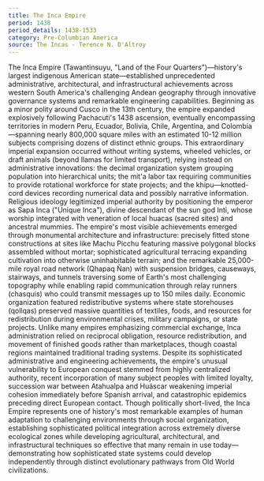 ```yaml
---
title: The Inca Empire
period: 1438
period_details: 1438-1533
category: Pre-Columbian America
source: The Incas - Terence N. D'Altroy
---
```

The Inca Empire (Tawantinsuyu, "Land of the Four Quarters")—history's largest indigenous American state—established unprecedented administrative, architectural, and infrastructural achievements across western South America's challenging Andean geography through innovative governance systems and remarkable engineering capabilities. Beginning as a minor polity around Cusco in the 13th century, the empire expanded explosively following Pachacuti's 1438 ascension, eventually encompassing territories in modern Peru, Ecuador, Bolivia, Chile, Argentina, and Colombia—spanning nearly 800,000 square miles with an estimated 10-12 million subjects comprising dozens of distinct ethnic groups. This extraordinary imperial expansion occurred without writing systems, wheeled vehicles, or draft animals (beyond llamas for limited transport), relying instead on administrative innovations: the decimal organization system grouping population into hierarchical units; the mit'a labor tax requiring communities to provide rotational workforce for state projects; and the khipu—knotted-cord devices recording numerical data and possibly narrative information. Religious ideology legitimized imperial authority by positioning the emperor as Sapa Inca ("Unique Inca"), divine descendant of the sun god Inti, whose worship integrated with veneration of local huacas (sacred sites) and ancestral mummies. The empire's most visible achievements emerged through monumental architecture and infrastructure: precisely fitted stone constructions at sites like Machu Picchu featuring massive polygonal blocks assembled without mortar; sophisticated agricultural terracing expanding cultivation into otherwise uninhabitable terrain; and the remarkable 25,000-mile royal road network (Qhapaq Ñan) with suspension bridges, causeways, stairways, and tunnels traversing some of Earth's most challenging topography while enabling rapid communication through relay runners (chasquis) who could transmit messages up to 150 miles daily. Economic organization featured redistributive systems where state storehouses (qollqas) preserved massive quantities of textiles, foods, and resources for redistribution during environmental crises, military campaigns, or state projects. Unlike many empires emphasizing commercial exchange, Inca administration relied on reciprocal obligation, resource redistribution, and movement of finished goods rather than marketplaces, though coastal regions maintained traditional trading systems. Despite its sophisticated administrative and engineering achievements, the empire's unusual vulnerability to European conquest stemmed from highly centralized authority, recent incorporation of many subject peoples with limited loyalty, succession war between Atahualpa and Huáscar weakening imperial cohesion immediately before Spanish arrival, and catastrophic epidemics preceding direct European contact. Though politically short-lived, the Inca Empire represents one of history's most remarkable examples of human adaptation to challenging environments through social organization, establishing sophisticated political integration across extremely diverse ecological zones while developing agricultural, architectural, and infrastructural techniques so effective that many remain in use today—demonstrating how sophisticated state systems could develop independently through distinct evolutionary pathways from Old World civilizations. 